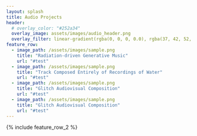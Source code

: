 ```yaml
---
layout: splash
title: Audio Projects
header:
  # overlay_color: "#252a34"
  overlay_image: assets/images/audio_header.png
  overlay_filter: linear-gradient(rgba(0, 0, 0, 0.0), rgba(37, 42, 52, 1))
feature_row:
  - image_path: /assets/images/sample.png
    title: "Radiation-driven Generative Music"
    url: "#test"
  - image_path: /assets/images/sample.png
    title: "Track Composed Entirely of Recordings of Water"
    url: "#test"
  - image_path: /assets/images/sample.png
    title: "Glitch Audiovisual Composition"
    url: "#test"
  - image_path: /assets/images/sample.png
    title: "Glitch Audiovisual Composition"
    url: "#test"
---
```

{% include feature_row_2 %}